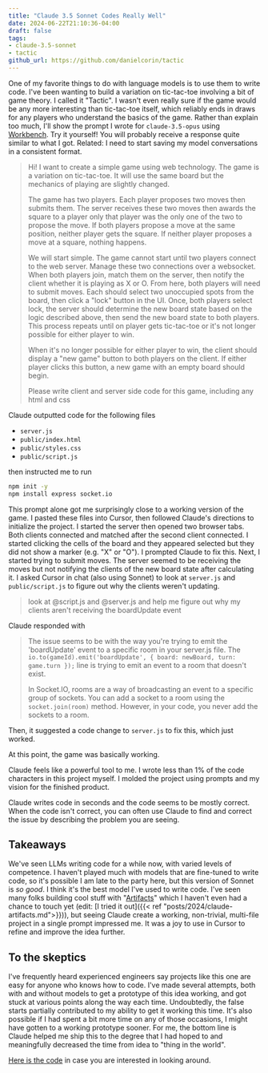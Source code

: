 ```yaml
---
title: "Claude 3.5 Sonnet Codes Really Well"
date: 2024-06-22T21:10:36-04:00
draft: false
tags:
- claude-3.5-sonnet
- tactic
github_url: https://github.com/danielcorin/tactic
---
```


One of my favorite things to do with language models is to use them to write code.
I've been wanting to build a variation on tic-tac-toe involving a bit of game theory.
I called it "Tactic".
I wasn't even really sure if the game would be any more interesting than tic-tac-toe itself, which reliably ends in draws for any players who understand the basics of the game.
Rather than explain too much, I'll show the prompt I wrote for `claude-3.5-opus` using [Workbench](https://console.anthropic.com/workbench).
Try it yourself!
You will probably receive a response quite similar to what I got.
Related: I need to start saving my model conversations in a consistent format.

> Hi! I want to create a simple game using web technology. The game is a variation on tic-tac-toe. It will use the same board but the mechanics of playing are slightly changed.
>
> The game has two players.
> Each player proposes two moves then submits them.
> The server receives these two moves then awards the square to a player only that player was the only one of the two to propose the move. If both players propose a move at the same position, neither player gets the square. If neither player proposes a move at a square, nothing happens.
>
> We will start simple. The game cannot start until two players connect to the web server. Manage these two connections over a websocket. When both players join, match them on the server, then notify the client whether it is playing as X or O.
> From here, both players will need to submit moves. Each should select two unoccupied spots from the board, then click a "lock" button in the UI.
> Once, both players select lock, the server should determine the new board state based on the logic described above, then send the new board state to both players.
> This process repeats until on player gets tic-tac-toe or it's not longer possible for either player to win.
>
> When it's no longer possible for either player to win, the client should display a "new game" button to both players on the client. If either player clicks this button, a new game with an empty board should begin.
>
> Please write client and server side code for this game, including any html and css


Claude outputted code for the following files
- `server.js`
- `public/index.html`
- `public/styles.css`
- `public/script.js`

then instructed me to run

```sh
npm init -y
npm install express socket.io
```

This prompt alone got me surprisingly close to a working version of the game.
I pasted these files into Cursor, then followed Claude's directions to initialize the project.
I started the server then opened two browser tabs.
Both clients connected and matched after the second client connected.
I started clicking the cells of the board and they appeared selected but they did not show a marker (e.g. "X" or "O").
I prompted Claude to fix this.
Next, I started trying to submit moves.
The server seemed to be receiving the moves but not notifying the clients of the new board state after calculating it.
I asked Cursor in chat (also using Sonnet) to look at `server.js` and `public/script.js` to figure out why the clients weren't updating.

> look at @script.js and @server.js and help me figure out why my clients aren't receiving the boardUpdate event

Claude responded with

> The issue seems to be with the way you're trying to emit the 'boardUpdate' event to a specific room in your server.js file. The `io.to(gameId).emit('boardUpdate', { board: newBoard, turn: game.turn });` line is trying to emit an event to a room that doesn't exist.
>
> In Socket.IO, rooms are a way of broadcasting an event to a specific group of sockets. You can add a socket to a room using the `socket.join(room)` method. However, in your code, you never add the sockets to a room.

Then, it suggested a code change to `server.js` to fix this, which just worked.

At this point, the game was basically working.

Claude feels like a powerful tool to me.
I wrote less than 1% of the code characters in this project myself.
I molded the project using prompts and my vision for the finished product.

Claude writes code in seconds and the code seems to be mostly correct.
When the code isn't correct, you can often use Claude to find and correct the issue by describing the problem you are seeing.

## Takeaways

We've seen LLMs writing code for a while now, with varied levels of competence.
I haven't played much with models that are fine-tuned to write code, so it's possible I am late to the party here, but this version of Sonnet is _so good_.
I think it's the best model I've used to write code.
I've seen many folks building cool stuff with "[Artifacts](https://www.youtube.com/watch?v=rHqk0ZGb6qo)" which I haven't even had a chance to touch yet (edit: [I tried it out]({{< ref "posts/2024/claude-artifacts.md">}})), but seeing Claude create a working, non-trivial, multi-file project in a single prompt impressed me.
It was a joy to use in Cursor to refine and improve the idea further.

## To the skeptics

I've frequently heard experienced engineers say projects like this one are easy for anyone who knows how to code.
I've made several attempts, both with and without models to get a prototype of this idea working, and got stuck at various points along the way each time.
Undoubtedly, the false starts partially contributed to my ability to get it working this time.
It's also possible if I had spent a bit more time on any of those occasions, I might have gotten to a working prototype sooner.
For me, the bottom line is Claude helped me ship this to the degree that I had hoped to and meaningfully decreased the time from idea to "thing in the world".

[Here is the code](https://github.com/danielcorin/tactic) in case you are interested in looking around.
